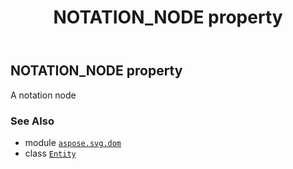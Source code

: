 ﻿---
title: NOTATION_NODE property
second_title: Aspose.SVG for Python via .NET API References
description: 
type: docs
weight: 280
url: /python-net/aspose.svg.dom/entity/notation_node/
is_root: false
---

## NOTATION_NODE property


A notation node

### See Also
* module [`aspose.svg.dom`](../../)
* class [`Entity`](/svg/python-net/aspose.svg.dom/entity)
